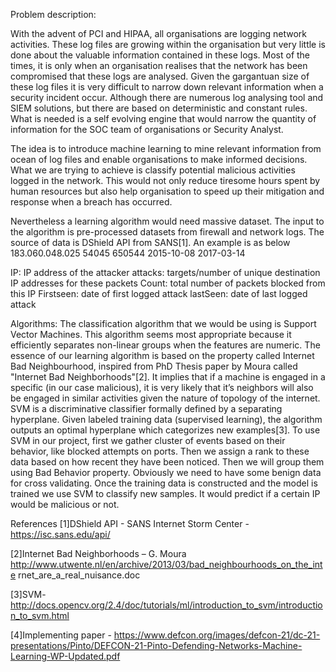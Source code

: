 Problem description: 

With the advent of PCI and HIPAA, all organisations are logging network activities. These log files are growing within the organisation but very little is done about the valuable information contained in these logs. Most of the times, it is only when an organisation realises that the network has been compromised that these logs are analysed. Given the gargantuan size of these log files it is very difficult to narrow down relevant information when a security incident occur. Although there are numerous log analysing tool and SIEM solutions, but there are based on deterministic and constant rules. What is needed is a self evolving engine that would narrow the quantity of information for the SOC team of organisations or Security Analyst. 

The idea is to introduce machine learning to mine relevant information from ocean of log files and enable organisations to make informed decisions. What we are trying to achieve is classify potential malicious activities logged in the network. This would not only reduce tiresome hours spent by human resources but also help organisation to speed up their mitigation and response when a breach has occurred.

Nevertheless a learning algorithm would need massive dataset. The input to the algorithm is pre-processed datasets from firewall and network logs. The source of data is DShield API from SANS[1]. An example is as below
                     <data>
                        <ip>183.060.048.025</ip>
                        <attacks>54045</attacks>
                        <count>650544</count>
                        <firstseen>2015-10-08</firstseen>
                        <lastseen>2017-03-14</lastseen>
                      </data>

IP: IP address of the attacker
attacks: targets/number of unique destination IP addresses for these packets
Count: total number of packets blocked from this IP
Firstseen: date of first logged attack
lastSeen: date of last logged attack


Algorithms: 
The classification algorithm that we would be using is Support Vector Machines. This algorithm seems most appropriate because it efficiently separates non-linear groups when the features are numeric. The essence of our learning algorithm is based on the property called Internet Bad Neighbourhood, inspired from PhD Thesis paper by Moura called "Internet Bad Neighborhoods"[2]. It implies that if a machine is engaged in a specific (in our case malicious), it is very likely that it’s neighbors will also be engaged in similar activities given the nature of topology of the internet. SVM is a discriminative classifier formally defined by a separating hyperplane. Given labeled training data (supervised learning), the algorithm outputs an optimal hyperplane which categorizes new examples[3]. To use SVM in our project, first we gather cluster of events based on their behavior, like blocked attempts on ports. Then we assign a rank to these data based on how recent they have been noticed. Then we will group them using Bad Behavior property. Obviously we need to have some benign data for cross validating. Once the training data is constructed and the model is trained we use SVM to classify new samples. It would predict if a certain IP would be malicious or not.

References
[1]DShield API - SANS Internet Storm Center - https://isc.sans.edu/api/

[2]Internet Bad Neighborhoods – G. Moura http://www.utwente.nl/en/archive/2013/03/bad_neighbourhoods_on_the_inte rnet_are_a_real_nuisance.doc

[3]SVM-http://docs.opencv.org/2.4/doc/tutorials/ml/introduction_to_svm/introduction_to_svm.html

[4]Implementing paper - https://www.defcon.org/images/defcon-21/dc-21-presentations/Pinto/DEFCON-21-Pinto-Defending-Networks-Machine-Learning-WP-Updated.pdf
